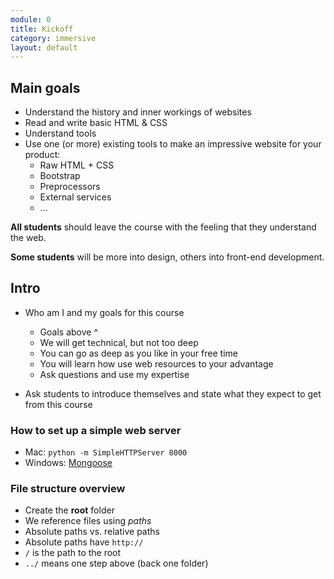 ```yaml
---
module: 0
title: Kickoff
category: immersive
layout: default
---
```


## Main goals

- Understand the history and inner workings of websites
- Read and write basic HTML & CSS
- Understand tools 
- Use one (or more) existing tools to make an impressive website for your product:
	- Raw HTML + CSS
	- Bootstrap
	- Preprocessors
	- External services
	- ...

**All students** should leave the course with the feeling that they understand the web.

**Some students** will be more into design, others into front-end development.

## Intro

- Who am I and my goals for this course
	- Goals above ^
	- We will get technical, but not too deep
	- You can go as deep as you like in your free time
	- You will learn how use web resources to your advantage
	- Ask questions and use my expertise
	
- Ask students to introduce themselves and state what they expect to get from this course


### How to set up a simple web server

- Mac: `python -m SimpleHTTPServer 8000`
- Windows: [Mongoose](https://code.google.com/p/mongoose/)


### File structure overview

- Create the **root** folder
- We reference files using *paths*
- Absolute paths vs. relative paths
- Absolute paths have `http://`
- `/` is the path to the root
- `../` means one step above (back one folder)